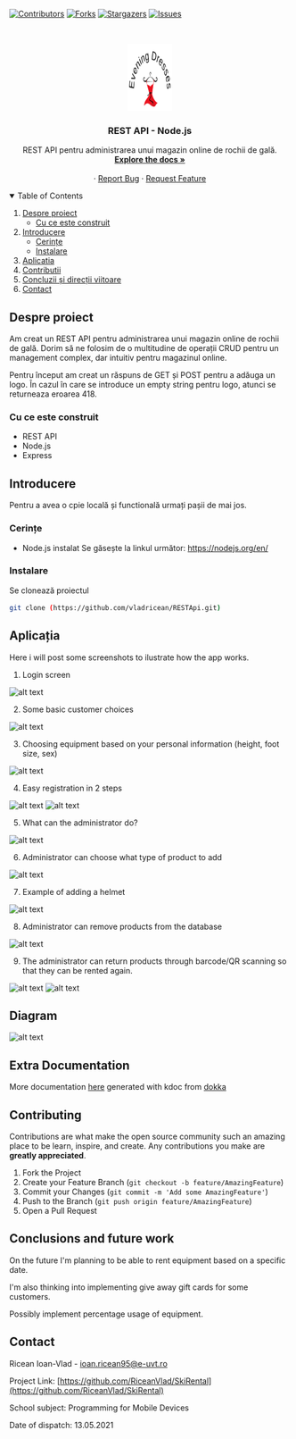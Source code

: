 <!--
*** Thanks for checking out the Best-README-Template. If you have a suggestion
*** that would make this better, please fork the repo and create a pull request
*** or simply open an issue with the tag "enhancement".
*** Thanks again! Now go create something AMAZING! :D
-->



<!-- PROJECT SHIELDS -->
<!--
*** I'm using markdown "reference style" links for readability.
*** Reference links are enclosed in brackets [ ] instead of parentheses ( ).
*** See the bottom of this document for the declaration of the reference variables
*** for contributors-url, forks-url, etc. This is an optional, concise syntax you may use.
*** https://www.markdownguide.org/basic-syntax/#reference-style-links
-->
[![Contributors][contributors-shield]][contributors-url]
[![Forks][forks-shield]][forks-url]
[![Stargazers][stars-shield]][stars-url]
[![Issues][issues-shield]][issues-url]



<!-- PROJECT LOGO -->
<br />
<p align="center">
  <a href="https://github.com/vladricean/RESTApi">
    <img src="image.png" alt="Logo" width="80" height="120">
  </a>

  <h3 align="center">REST API - Node.js</h3>

  <p align="center">
    REST API pentru administrarea unui magazin online de rochii de gală.
    <br />
    <a href="https://github.com/vladricean/RESTApi"><strong>Explore the docs »</strong></a>
    <br />
    <br />
    ·
    <a href="https://github.com/vladricean/RESTApi/issues">Report Bug</a>
    ·
    <a href="https://github.com/vladricean/RESTApi/issues">Request Feature</a>
  </p>
</p>



<!-- TABLE OF CONTENTS -->
<details open="open">
  <summary>Table of Contents</summary>
  <ol>
    <li>
      <a href="#about-the-project">Despre proiect</a>
      <ul>
        <li><a href="#built-with">Cu ce este construit</a></li>
      </ul>
    </li>
    <li>
      <a href="#getting-started">Introducere</a>
      <ul>
        <li><a href="#prerequisites">Cerințe</a></li>
        <li><a href="#installation">Instalare</a></li>
      </ul>
    </li>
    <li><a href="#usage">Aplicatia</a></li>
    <li><a href="#contributing">Contributii</a></li>
    <li><a href="#conclusions-and-future-work">Concluzii și direcții viitoare</a></li>
    <li><a href="#contact">Contact</a></li>
  </ol>
</details>



<!-- ABOUT THE PROJECT -->
## Despre proiect

Am creat un REST API pentru administrarea unui magazin online de rochii de gală. Dorim să ne folosim de o multitudine de operații CRUD pentru un management complex, dar intuitiv pentru magazinul online.

Pentru început am creat un răspuns de GET și POST pentru a adăuga un logo. În cazul în care se introduce un empty  string pentru logo, atunci se returneaza eroarea 418.

### Cu ce este construit

* REST API
* Node.js
* Express


<!-- GETTING STARTED -->
## Introducere

Pentru a avea o cpie locală și functională urmați pașii de mai jos.

### Cerințe

* Node.js instalat
Se găsește la linkul următor: https://nodejs.org/en/

### Instalare

Se clonează proiectul
   ```sh
   git clone (https://github.com/vladricean/RESTApi.git)
   ```

<!-- USAGE EXAMPLES -->
## Aplicația

Here i will post some screenshots to ilustrate how the app works.

1. Login screen

![alt text](https://github.com/RiceanVlad/SkiRental/blob/main/images/screenshot.png?raw=true)

2. Some basic customer choices

![alt text](https://github.com/RiceanVlad/SkiRental/blob/main/images/first.png?raw=true)

3. Choosing equipment based on your personal information (height, foot size, sex)

![alt text](https://github.com/RiceanVlad/SkiRental/blob/main/images/gif.gif?raw=true)

4. Easy registration in 2 steps

![alt text](https://github.com/RiceanVlad/SkiRental/blob/main/images/reg1.png?raw=true)
![alt text](https://github.com/RiceanVlad/SkiRental/blob/main/images/reg2.png?raw=true)

5. What can the administrator do?

![alt text](https://github.com/RiceanVlad/SkiRental/blob/main/images/adminmain.png?raw=true)

6. Administrator can choose what type of product to add

![alt text](https://github.com/RiceanVlad/SkiRental/blob/main/images/chooseadd.png?raw=true)

7. Example of adding a helmet

![alt text](https://github.com/RiceanVlad/SkiRental/blob/main/images/addhelmet.png?raw=true)

8. Administrator can remove products from the database

![alt text](https://github.com/RiceanVlad/SkiRental/blob/main/images/delete.png?raw=true)

9. The administrator can return products through barcode/QR scanning so that they can be rented again.

![alt text](https://github.com/RiceanVlad/SkiRental/blob/main/images/scan2.png?raw=true)
![alt text](https://github.com/RiceanVlad/SkiRental/blob/main/images/scan1.png?raw=true)


## Diagram

![alt text](https://github.com/RiceanVlad/SkiRental/blob/main/images/diagramaFinala1.png?raw=true)

## Extra Documentation

More documentation [here](https://github.com/RiceanVlad/SkiRental/tree/main/documentation) generated with kdoc from [dokka](https://github.com/Kotlin/dokka)

<!-- CONTRIBUTING -->
## Contributing

Contributions are what make the open source community such an amazing place to be learn, inspire, and create. Any contributions you make are **greatly appreciated**.

1. Fork the Project
2. Create your Feature Branch (`git checkout -b feature/AmazingFeature`)
3. Commit your Changes (`git commit -m 'Add some AmazingFeature'`)
4. Push to the Branch (`git push origin feature/AmazingFeature`)
5. Open a Pull Request

## Conclusions and future work

On the future I'm planning to be able to rent equipment based on a specific date.

I'm also thinking into implementing give away gift cards for some customers.

Possibly implement percentage usage of equipment.

<!-- CONTACT -->
## Contact

Ricean Ioan-Vlad - [ioan.ricean95@e-uvt.ro](ioan.ricean95@e-uvt.ro)

Project Link: [https://github.com/RiceanVlad/SkiRental](https://github.com/RiceanVlad/SkiRental)

School subject: Programming for Mobile Devices

Date of dispatch: 13.05.2021


<!-- MARKDOWN LINKS & IMAGES -->
<!-- https://www.markdownguide.org/basic-syntax/#reference-style-links -->
[contributors-shield]: https://img.shields.io/github/contributors/vladricean/RESTApi.svg?style=for-the-badge
[contributors-url]: https://github.com/vladricean/RESTApi/graphs/contributors
[forks-shield]: https://img.shields.io/github/forks/vladricean/RESTApi.svg?style=for-the-badge
[forks-url]: https://github.com/vladricean/RESTApi/network/members
[stars-shield]: https://img.shields.io/github/stars/vladricean/RESTApi.svg?style=for-the-badge
[stars-url]: https://github.com/vladricean/RESTApi/stargazers
[issues-shield]: https://img.shields.io/github/issues/vladricean/RESTApi.svg?style=for-the-badge
[issues-url]: https://github.com/vladricean/RESTApi/issues
